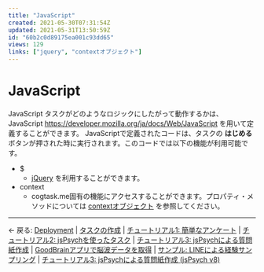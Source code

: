 ```yaml
---
title: "JavaScript"
created: 2021-05-30T07:31:54Z
updated: 2021-05-31T13:50:59Z
id: "60b2c0d89175ea001c93dd65"
views: 129
links: ["jquery", "contextオブジェクト"]
---
```


# JavaScript

JavaScript
タスクがどのようなロジックにしたがって動作するかは、JavaScript <https://developer.mozilla.org/ja/docs/Web/JavaScript> を用いて定義することができます。
JavaScriptで定義されたコードは、タスクの **はじめる** ボタンが押された時に実行されます。このコードでは以下の機能が利用可能です。

- $
  - [jQuery](jQuery.md) を利用することができます。
- context
  - cogtask.me固有の機能にアクセスすることができます。プロパティ・メソッドについては [contextオブジェクト](contextオブジェクト.md) を参照してください。


---

← 戻る: [Deployment](Deployment.md) | [タスクの作成](タスクの作成.md) | [チュートリアル1: 簡単なアンケート](チュートリアル1_簡単なアンケート.md) | [チュートリアル2: jsPsychを使ったタスク](チュートリアル2_jsPsychを使ったタスク.md) | [チュートリアル3: jsPsychによる質問紙作成](チュートリアル3_jsPsychによる質問紙作成.md) | [GoodBrainアプリで脳波データを取得](GoodBrainアプリで脳波データを取得.md) | [サンプル: LINEによる経験サンプリング](サンプル_LINEによる経験サンプリング.md) | [チュートリアル3: jsPsychによる質問紙作成 (jsPsych v8)](チュートリアル3_jsPsychによる質問紙作成_(jsPsych_v8).md)